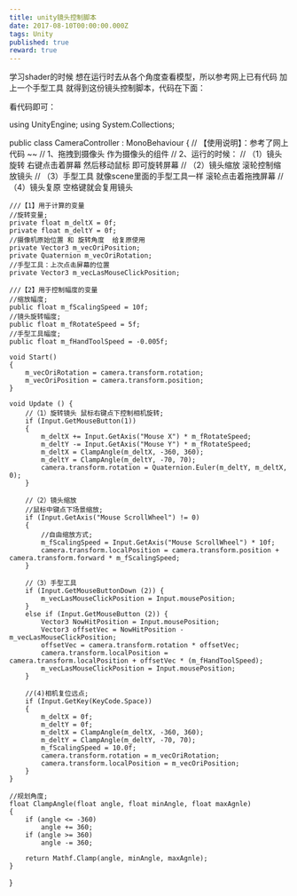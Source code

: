 ```yaml
---
title: unity镜头控制脚本
date: 2017-08-10T00:00:00.000Z
tags: Unity
published: true
reward: true
---
```

学习shader的时候 想在运行时去从各个角度查看模型，所以参考网上已有代码 加上一个手型工具 就得到这份镜头控制脚本，代码在下面：

<!-- more -->
看代码即可：

using UnityEngine;
using System.Collections;

public class CameraController : MonoBehaviour {
//  【使用说明】：参考了网上代码 ~~
//  1、拖拽到摄像头 作为摄像头的组件
//  2、运行的时候：
//      （1）镜头旋转 右键点击着屏幕 然后移动鼠标 即可旋转屏幕
//      （2）镜头缩放 滚轮控制缩放镜头
//      （3）手型工具 就像scene里面的手型工具一样 滚轮点击着拖拽屏幕
//      （4）镜头复原 空格键就会复用镜头

    ///【1】用于计算的变量
    //旋转变量;
    private float m_deltX = 0f;
    private float m_deltY = 0f;
    //摄像机原始位置 和 旋转角度  给复原使用
    private Vector3 m_vecOriPosition;
    private Quaternion m_vecOriRotation;
    //手型工具：上次点击屏幕的位置
    private Vector3 m_vecLasMouseClickPosition;

    ///【2】用于控制幅度的变量
    //缩放幅度;
    public float m_fScalingSpeed = 10f;
    //镜头旋转幅度;
    public float m_fRotateSpeed = 5f;
    //手型工具幅度;
    public float m_fHandToolSpeed = -0.005f;

    void Start()
    {
        m_vecOriRotation = camera.transform.rotation;
        m_vecOriPosition = camera.transform.position;
    }

    void Update () {
        //（1）旋转镜头 鼠标右键点下控制相机旋转;
        if (Input.GetMouseButton(1))
        {
            m_deltX += Input.GetAxis("Mouse X") * m_fRotateSpeed;
            m_deltY -= Input.GetAxis("Mouse Y") * m_fRotateSpeed;
            m_deltX = ClampAngle(m_deltX, -360, 360);
            m_deltY = ClampAngle(m_deltY, -70, 70);
            camera.transform.rotation = Quaternion.Euler(m_deltY, m_deltX, 0);
        }

        //（2）镜头缩放
        //鼠标中键点下场景缩放;
        if (Input.GetAxis("Mouse ScrollWheel") != 0)
        {
            //自由缩放方式;
            m_fScalingSpeed = Input.GetAxis("Mouse ScrollWheel") * 10f;
            camera.transform.localPosition = camera.transform.position + camera.transform.forward * m_fScalingSpeed;
        }

        //（3）手型工具
        if (Input.GetMouseButtonDown (2)) {
            m_vecLasMouseClickPosition = Input.mousePosition;
        }
        else if (Input.GetMouseButton (2)) {
            Vector3 NowHitPosition = Input.mousePosition;
            Vector3 offsetVec = NowHitPosition - m_vecLasMouseClickPosition;
            offsetVec = camera.transform.rotation * offsetVec;
            camera.transform.localPosition = camera.transform.localPosition + offsetVec * (m_fHandToolSpeed);
            m_vecLasMouseClickPosition = Input.mousePosition;
        }

        //(4)相机复位远点;
        if (Input.GetKey(KeyCode.Space))
        {
            m_deltX = 0f;
            m_deltY = 0f;
            m_deltX = ClampAngle(m_deltX, -360, 360);
            m_deltY = ClampAngle(m_deltY, -70, 70);
            m_fScalingSpeed = 10.0f;
            camera.transform.rotation = m_vecOriRotation;
            camera.transform.localPosition = m_vecOriPosition;
        }
    }

    //规划角度;
    float ClampAngle(float angle, float minAngle, float maxAgnle)
    {
        if (angle <= -360)
            angle += 360;
        if (angle >= 360)
            angle -= 360;

        return Mathf.Clamp(angle, minAngle, maxAgnle);
    }
}
